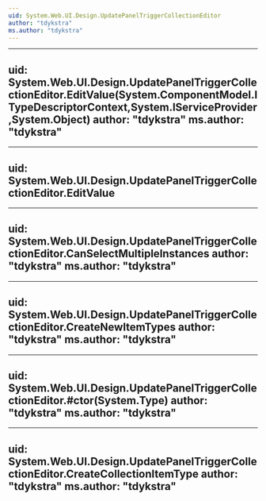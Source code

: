 ```yaml
---
uid: System.Web.UI.Design.UpdatePanelTriggerCollectionEditor
author: "tdykstra"
ms.author: "tdykstra"
---
```


---
uid: System.Web.UI.Design.UpdatePanelTriggerCollectionEditor.EditValue(System.ComponentModel.ITypeDescriptorContext,System.IServiceProvider,System.Object)
author: "tdykstra"
ms.author: "tdykstra"
---

---
uid: System.Web.UI.Design.UpdatePanelTriggerCollectionEditor.EditValue
---

---
uid: System.Web.UI.Design.UpdatePanelTriggerCollectionEditor.CanSelectMultipleInstances
author: "tdykstra"
ms.author: "tdykstra"
---

---
uid: System.Web.UI.Design.UpdatePanelTriggerCollectionEditor.CreateNewItemTypes
author: "tdykstra"
ms.author: "tdykstra"
---

---
uid: System.Web.UI.Design.UpdatePanelTriggerCollectionEditor.#ctor(System.Type)
author: "tdykstra"
ms.author: "tdykstra"
---

---
uid: System.Web.UI.Design.UpdatePanelTriggerCollectionEditor.CreateCollectionItemType
author: "tdykstra"
ms.author: "tdykstra"
---
